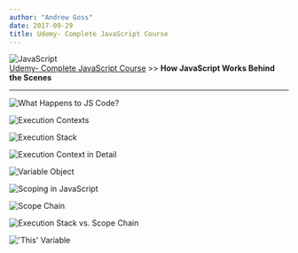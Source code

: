 ```yaml
---
author: "Andrew Goss"
date: 2017-09-29
title: Udemy- Complete JavaScript Course
---
```

![JavaScript](/img/post/javascript.png "JavaScript")<br>
<a href="/2017/udemy--complete-javascript-course/">Udemy- Complete JavaScript Course</a> >> <b>How JavaScript Works Behind the Scenes</b>
<hr>

![What Happens to JS Code?](/img/2017/udemy--complete-javascript-course/js_code_what_happens.png "What Happens to JS Code?")

![Execution Contexts](/img/2017/udemy--complete-javascript-course/execution_contexts.png "Execution Contexts")

![Execution Stack](/img/2017/udemy--complete-javascript-course/execution_stack.png "Execution Stack")

![Execution Context in Detail](/img/2017/udemy--complete-javascript-course/execution_context_detail.png "Execution Context in Detail")

![Variable Object](/img/2017/udemy--complete-javascript-course/variable_object.png "Variable Object")

![Scoping in JavaScript](/img/2017/udemy--complete-javascript-course/js_scoping.png "Scoping in JavaScript")

![Scope Chain](/img/2017/udemy--complete-javascript-course/scope_chain.png "Scope Chain")

![Execution Stack vs. Scope Chain](/img/2017/udemy--complete-javascript-course/scope_chain.png "Execution Stack vs. Scope Chain")

!['This' Variable](/img/2017/udemy--complete-javascript-course/this_variable.png "'This' Variable")